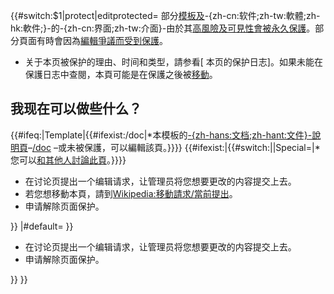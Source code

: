 {{\#switch:$1|protect|editprotected= 部分[模板及](https://zh.wikipedia.org/wiki/Wikipedia:模板消息 "wikilink")-{zh-cn:软件;zh-tw:軟體;zh-hk:軟件;}-的-{zh-cn:界面;zh-tw:介面}-由於其[高風險及可見性會被](https://zh.wikipedia.org/wiki/WP:HRT "wikilink")[永久保護](https://zh.wikipedia.org/wiki/WP:PROT "wikilink")。部分頁面有時會因為[編輯爭議而受到保護](https://zh.wikipedia.org/wiki/Wikipedia:EW "wikilink")。

  - 关于本页被保护的理由、时间和类型，請参看\[ 本页的保护日志\]。如果未能在保護日志中查閱，本頁可能是在保護之後被[移動](https://zh.wikipedia.org/wiki/Help:页面重命名 "wikilink")。

## 我现在可以做些什么？

{{\#ifeq:|Template|{{\#ifexist:/doc|\*本模板的[-{zh-hans:文档;zh-hant:文件}-說明頁](https://zh.wikipedia.org/wiki/Wikipedia:模板文档頁模式 "wikilink")–[/doc](https://zh.wikipedia.org/wiki/{{FULLPAGENAME}}/doc "wikilink") –或未被保護，可以編輯該頁。}}}} {{\#ifexist:|{{\#switch:||Special=|\*您可以[和其他人討論此頁](https://zh.wikipedia.org/wiki/{{TALKPAGENAME}} "wikilink")。}}}}

  - 在讨论页提出一个编辑请求，让管理员将您想要更改的内容提交上去。
  - 若您想移動本頁，請到[Wikipedia:移動請求/當前提出](https://zh.wikipedia.org/wiki/Wikipedia:移動請求/當前 "wikilink")。
  - 申请解除页面保护。

<center>

</center>

}} |\#default= }}

  - 在讨论页提出一个编辑请求，让管理员将您想要更改的内容提交上去。
  - 申请解除页面保护。

<center>

</center>

}} }}